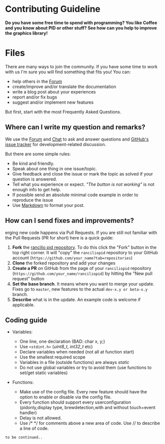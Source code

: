 # Contributing Guideline

**Do you have some free time to spend with programming? You like Coffee and you know about PID or other stuff? See how can you help to improve the graphics library!**
# Files

There are many ways to join the community. If you have some time to work with us I'm sure you will find something that fits you! You can:
-   help others in the [Forum](https://forum.ranciliopid.de/)
-   create/improve and/or translate the documentation
-   write a blog post about your experiences
-   report and/or fix bugs
-   suggest and/or implement new features

But first, start with the most Frequently Asked Questions.

## Where can I write my question and remarks?

We use the [Forum](https://forum.ranciliopid.de/) and [Chat](https://chat.rancilio-pid.de/) to ask and answer questions and [GitHub's issue tracker](https://github.com/cron1c/ranciliopid32-touch/issues) for development-related discussion.

But there are some simple rules:

-   Be kind and friendly.
-   Speak about one thing in one issue/topic.
-   Give feedback and close the issue or mark the topic as solved if your question is answered.
-   Tell what you experience or expect. _"The button is not working"_ is not enough info to get help.
-   If possible send an absolute minimal code example in order to reproduce the issue
-   Use [Markdown](https://github.com/adam-p/markdown-here/wiki/Markdown-Cheatsheet) to format your post.

## How can I send fixes and improvements?

erging new code happens via Pull Requests. If you are still not familiar with the Pull Requests (PR for short) here is a quick guide:

1.  **Fork** the [rancilio pid repository](https://github.com/cron1c/ranciliopid32-touch). To do this click the "Fork" button in the top right corner. It will "copy" the `ranciliopid` repository to your GitHub account (`https://github.com/your_name?tab=repositories`)
2.  **Clone** the forked repository and add your changes
3.  **Create a PR** on GitHub from the page of your `ranciliopid` repository (`https://github.com/your_name/ranciliopid`) by hitting the "New pull request" button
4.  **Set the base branch**. It means where you want to merge your update. Fixes go to `master`, new features to the actual `dev-x.y or beta-x.y` branch.
5.  **Describe** what is in the update. An example code is welcome if applicable.

## Coding guide

-   Variables:
    -   One line, one declaration (BAD: char x, y;)
    -   Use `<stdint.h>` (_uint8_t_, _int32_t_ etc)
    -   Declare variables when needed (not all at function start)
    -   Use the smallest required scope
    -   Variables in a file (outside functions) are always _static_
    -   Do not use global variables or try to avoid them (use functions to set/get static variables)
    
  -  Functions:
	  - Make use of the config file. Every new feature should have the option to enable or disable via the config file.
	  - Every function should support every userconfiguration (pidonly,display type, brewdetection,with and without touch+event handler)
	  - Delay is not allowed. 
	  - Use /* */ for comments above a new area of code. Use // to describe a line of code. 
    
    
    to be continued..
    
    

